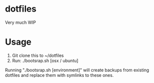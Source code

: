 # dotfiles
Very much WIP

# Usage
1. Git clone this to ~/dotfiles
2. Run: ./bootsrap.sh [osx / ubuntu] 

Running "./bootsrap.sh [environment]" will create backups from existing dotfiles and replace them with symlinks to these ones.
